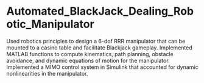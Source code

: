 # Automated_BlackJack_Dealing_Robotic_Manipulator
Used robotics principles to design a 6-dof RRR manipulator that can be mounted to a casino table and facilitate Blackjack gameplay. Implemented MATLAB functions to compute kinematics, path planning, obstacle avoidance, and dynamic equations of motion for the manipulator. Implemented a MIMO control system in Simulink that accounted for dynamic nonlinearities in the manipulator.
